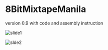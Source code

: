 8BitMixtapeManila
=================

version 0.9 with code and assembly instruction

![slide1](http://i.imgur.com/iewh0ME.jpg)

![slde2](http://i.imgur.com/18CzywZ.jpg)
